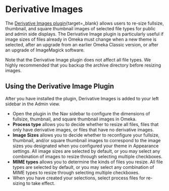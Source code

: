# Derivative Images

The [Derivative Images plugin](https://omeka.org/classic/plugins/DerivativeImages/){target=_blank} allows users to re-size fullsize, thumbnail, and square thumbnail images of selected file types for public and admin side displays. The Derivative Image plugin is particularly useful if image sizes of files already in Omeka must change when a new theme is selected, after an upgrade from an earlier Omeka Classic version, or after an upgrade of ImageMagick software.

Note that the Derivative Image plugin does not affect all file types. We highly recommended that you backup the archive directory before resizing images.

## Using the Derivative Image Plugin

After you have installed the plugin, Derivative Images is added to your left sidebar in the Admin view.

- Open the plugin in the Nav sidebar to configure the dimensions of fullsize, thumbnail, and square thumbnail images in Omeka.
- **Process type** allows you to decide whether to resize all files, files that only have derivative images, or files that have no derivative images.
- **Image Sizes** allows you to decide whether to reconfigure your fullsize, thumbnail, and/or square thumbnail images to correspond to the image sizes you designated when you configured your theme in Appearance settings. All image sizes are selected by default, or you may select any combination of images to resize through selecting multiple checkboxes.
- **MIME types** allows you to determine the kinds of files you resize. All file types are selected by default, or you may select any combination of MIME types to resize through selecting multiple checkboxes.
- When you have created your selections, select process files for re-sizing to take effect.
